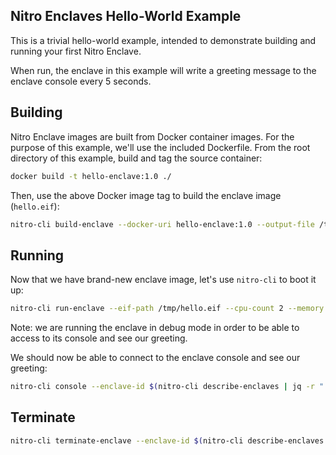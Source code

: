 ## Nitro Enclaves Hello-World Example

This is a trivial hello-world example, intended to demonstrate building and
running your first Nitro Enclave.

When run, the enclave in this example will write a greeting message to the
enclave console every 5 seconds.

## Building

Nitro Enclave images are built from Docker container images. For the purpose
of this example, we'll use the included Dockerfile. From the root directory
of this example, build and tag the source container:

```bash
docker build -t hello-enclave:1.0 ./
```

Then, use the above Docker image tag to build the enclave image (`hello.eif`):

```bash
nitro-cli build-enclave --docker-uri hello-enclave:1.0 --output-file /tmp/hello.eif
```

## Running

Now that we have brand-new enclave image, let's use `nitro-cli` to boot it up:

```bash
nitro-cli run-enclave --eif-path /tmp/hello.eif --cpu-count 2 --memory 128 --debug-mode
```

Note: we are running the enclave in debug mode in order to be able to access
      to its console and see our greeting.

We should now be able to connect to the enclave console and see our greeting:

```bash
nitro-cli console --enclave-id $(nitro-cli describe-enclaves | jq -r ".[0].EnclaveID")
```
## Terminate

```bash
nitro-cli terminate-enclave --enclave-id $(nitro-cli describe-enclaves | jq -r ".[0].EnclaveID")
```
